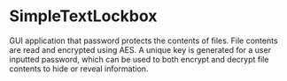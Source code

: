 # SimpleTextLockbox
GUI application that password protects the contents of files. File contents are read and encrypted using AES. A unique key is generated for a user inputted password, which can be used to both encrypt and decrypt file contents to hide or reveal information. 
